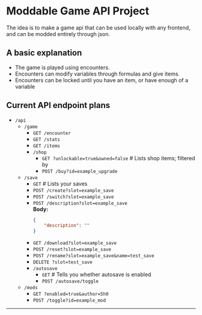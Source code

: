 # Moddable Game API Project
The idea is to make a game api that can be used locally with any frontend, and can be modded entirely through json.

## A basic explanation
- The game is played using encounters. 
- Encounters can modify variables through formulas and give items. 
- Encounters can be locked until you have an item, or have enough of a variable

## Current API endpoint plans
- `/api`
    - `/game`
        - `GET /encounter`
        - `GET /stats`
        - `GET /items`
        - `/shop`
            - `GET ?unlockable=true&owned=false` # Lists shop items; filtered by 
            - `POST /buy?id=example_upgrade`
    - `/save` 
        - `GET` # Lists your saves
        - `POST /create?slot=example_save`
        - `POST /switch?slot=example_save`
        - `POST /description?slot=example_save`  
            **Body:**  
            ```json
            {
                "description": ""
            }
            ```
        - `GET /download?slot=example_save`
        - `POST /reset?slot=example_save`
        - `POST /rename?slot=example_save&name=test_save`
        - `DELETE ?slot=test_save` 
        - `/autosave`
            - `GET` # Tells you whether autosave is enabled
            - `POST /autosave/toggle`
  - `/mods`
    - `GET ?enabled=true&author=5h0`
    - `POST /toggle?id=example_mod`

---
